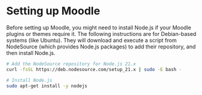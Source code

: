 # Setting up Moodle

Before setting up Moodle, you might need to install Node.js if your Moodle plugins or themes require it. The following instructions are for Debian-based systems (like Ubuntu). They will download and execute a script from NodeSource (which provides Node.js packages) to add their repository, and then install Node.js.

```bash
# Add the NodeSource repository for Node.js 21.x
curl -fsSL https://deb.nodesource.com/setup_21.x | sudo -E bash -

# Install Node.js
sudo apt-get install -y nodejs

